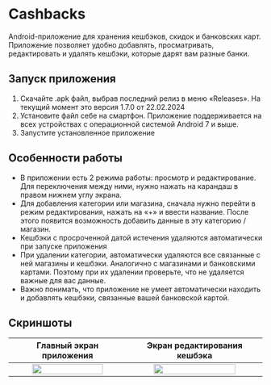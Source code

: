 # Cashbacks
Android-приложение для хранения кешбэков, скидок и банковских карт.
Приложение позволяет удобно добавлять, просматривать, редактировать и удалять кешбэки, которые дарят вам разные банки.
## Запуск приложения
1. Скачайте .apk файл, выбрав последний релиз в меню «Releases». На текущий момент это версия 1.7.0 от 22.02.2024
2. Установите файл себе на смартфон. Приложение поддерживается на всех устройствах с операционной системой Android 7 и выше.
3. Запустите установленное приложение

## Особенности работы
- В приложении есть 2 режима работы: просмотр и редактирование. Для переключения между ними, нужно нажать на карандаш в правом нижнем углу экрана.
- Для добавления категории или магазина, сначала нужно перейти в режим редактирования, нажать на «+» и ввести название. После этого появится возможность добавить данные в эту категорию / магазин.
- Кешбэки с просроченной датой истечения удаляются автоматически при запуске приложения
- При удалении категории, автоматически удаляются все связанные с ней магазины и кешбэки. Аналогично с магазинами и банковскими картами. Поэтому при их удалении проверьте, что не удаляется важные для вас данные.
- Важно понимать, что приложение не умеет автоматически находить и добавлять кешбэки, связанные вашей банковской картой.

## Скриншоты
| Главный экран приложения | Экран редактирования кешбэка |
|:------------------------:|:----------------------------:|
|<img src="https://github.com/dragontino/Cashbacks/assets/89968445/74f957f5-b8ec-4206-a837-85cc69d589a9" width=80% height=80%/>| <img src="https://github.com/dragontino/Cashbacks/assets/89968445/6053685b-e7e8-42e4-87c3-588a5fc6ee4e" width=80% height=80%/> |
